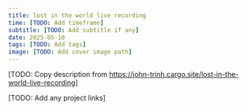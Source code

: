 ```yaml
---
title: lost in the world live recording
time: [TODO: Add timeframe]
subtitle: [TODO: Add subtitle if any]
date: 2025-05-10
tags: [TODO: Add tags]
image: [TODO: Add cover image path]
---
```


[TODO: Copy description from https://john-trinh.cargo.site/lost-in-the-world-live-recording]

[TODO: Add any project links]
